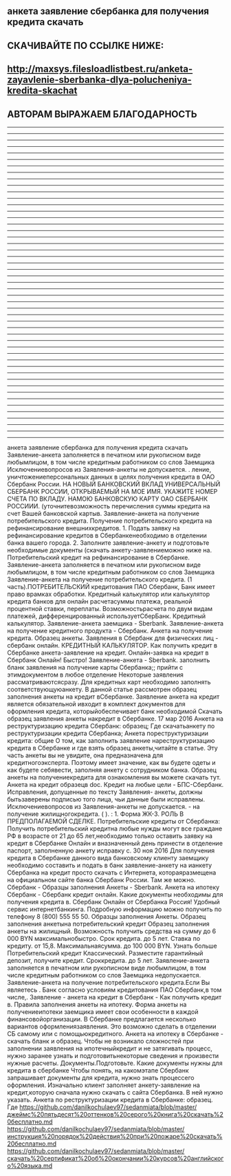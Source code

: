 анкета заявление сбербанка для получения кредита скачать
--------------------------------------------------
СКАЧИВАЙТЕ ПО ССЫЛКЕ НИЖЕ:
--------------------------------------------------
http://maxsys.filesloadlistbest.ru/anketa-zayavlenie-sberbanka-dlya-polucheniya-kredita-skachat
--------------------------------------------------
АВТОРАМ ВЫРАЖАЕМ БЛАГОДАРНОСТЬ
--------------------------------------------------
--------------------------------------------------
--------------------------------------------------
--------------------------------------------------
--------------------------------------------------
--------------------------------------------------
--------------------------------------------------
--------------------------------------------------
--------------------------------------------------
--------------------------------------------------
--------------------------------------------------
--------------------------------------------------
--------------------------------------------------
--------------------------------------------------
--------------------------------------------------
--------------------------------------------------
--------------------------------------------------
--------------------------------------------------
--------------------------------------------------
--------------------------------------------------
--------------------------------------------------
--------------------------------------------------
--------------------------------------------------
--------------------------------------------------
--------------------------------------------------
--------------------------------------------------
--------------------------------------------------
--------------------------------------------------
--------------------------------------------------
--------------------------------------------------
--------------------------------------------------
--------------------------------------------------
--------------------------------------------------
--------------------------------------------------
--------------------------------------------------
--------------------------------------------------
--------------------------------------------------
--------------------------------------------------
--------------------------------------------------
--------------------------------------------------
--------------------------------------------------
--------------------------------------------------
--------------------------------------------------
--------------------------------------------------
--------------------------------------------------
--------------------------------------------------
--------------------------------------------------
--------------------------------------------------
--------------------------------------------------
--------------------------------------------------
анкета заявление сбербанка для получения кредита скачать Заявление-анкета заполняется в печатном или рукописном виде любымлицом, в том числе кредитным работником со слов Заемщика  Исключениевопросов из Заявления-анкеты не допускается. . ление, уничтожениеперсональных данных в целях получения кредита в ОАО Сбербанк России. НА НОВЫЙ БАНКОВСКИЙ ВКЛАД УНИВЕРСАЛЬНЫЙ СБЕРБАНК РОССИИ, ОТКРЫВАЕМЫЙ НА МОЕ ИМЯ. УКАЖИТЕ НОМЕР СЧЕТА ПО ВКЛАДУ. НАМОЮ БАНКОВСКУЮ КАРТУ ОАО СБЕРБАНК РОССИИИ. (уточнитевозможность перечисления суммы кредита на счет Вашей банковской картыв. Заявление-анкета на получение потребительского кредита. Получение потребительского кредита на рефинансирование внешнихкредитов. 1. Подать заявку на рефинансирование кредитов в Сбербанкенеобходимо в отделении банка вашего города. 2. Заполните заявление-анкету и подготовьте необходимые документы (скачать анкету-заявлениеможно ниже на. Потребительский кредит на рефинансирование в Сбербанке. Заявление-анкета заполняется в печатном или рукописном виде любымлицом, в том числе кредитным работником со слов Заемщика  Заявление-анкета на получение потребительского кредита. (1 часть).ПОТРЕБИТЕЛЬСКИЙ  кредитования ПАО Сбербанк, Банк имеет право врамках обработки. Кредитный калькулятор или калькулятор кредита банков для онлайн расчетасуммы платежа, реальной процентной ставки, переплаты. Возможностьрасчета по двум видам платежей, дифференцированный используетСберБанк. Кредитный калькулятор. Заявление-анкета заемщика - Sberbank. Заявление-анкета на получение кредитного продукта - Сбербанк. Анкета на получение кредита. Образец анкеты. Заявления в Сбербанк для физических лиц - сбербанк онлайн. КРЕДИТНЫЙ КАЛЬКУЛЯТОР. Как получить кредит в Сбербанке  анкета-заявление на кредит. Онлайн-заявка на кредит в Сбербанк Онлайн! Быстро!
Заявление-анкета - Sberbank. заполнить бланк заявления на получение карты Сбербанка;; прийти с этимдокументом в любое отделение  Некоторые заявления рассматриваютсясразу.  Для кредитных карт необходимо заполнять соответствующуюанкету. В данной статье рассмотрен образец заполнения анкеты на кредит вСбербанке.  Заявление  анкета на кредит является обязательной ивходит в комплект документов для оформления кредита, которыйобеспечивает банк необходимой  Скачать образец заявления  анкеты накредит в Сбербанке. 17 мар 2016  Анкета на реструктуризацию кредита Сбербанк: образец; Где скачатьанкету по реструктуризации кредита Сбербанка; Анкета пореструктуризации кредита: общие  О том, как заполнить заявление нареструктуризацию кредита в Сбербанке и где взять образец анкеты,читайте в статье. Эту часть анкеты вы не увидите, она предназначена для кредитногоэксперта. Поэтому имеет значение, как вы будете одеты и как будете себявести, заполняя анкету с сотрудником банка. Образец анкеты на получениекредита для ознакомления вы можете скачать тут. Анкета на кредит образецв doc. Кредит на любые цели - БПС-Сбербанк. Исправления, допущенные по тексту Заявления- анкеты, должны бытьзаверены подписью того лица, чьи данные были исправлены. Исключениевопросов из Заявления-анкеты не допускается. - на получение жилищногокредита. ( ). : 1. Форма ЖК-3. РОЛЬ В ПРЕДПОЛАГАЕМОЙ СДЕЛКЕ. Потребительские кредиты от Сбербанка: Получить потребительский кредитна любые нужды могут все граждане РФ в возрасте от 21 до 65 лет,необходимо только оставить заявку на кредит в Сбербанке Онлайн и вназначенный день принести в отделение паспорт, заполненную анкету исправку с. 30 ноя 2016  Для получения кредита в Сбербанке данного вида банковскому клиенту заемщику необходимо составить и подать в банк заявление-анкету на  ианкету Сбербанка на кредит просто скачать с Интернета, котораяразмещена на официальном сайте банка Сбербанк России. Там же можно. Сбербанк - Образцы заполнения Анкеты - Sberbank. Анкета на ипотеку Сбербанк - Сбербанк кредит онлайн. Какие документы необходимы для получения кредита в. Сбербанк Онлайн от Сбербанка Россия!   Удобный сервис интернетбанкинга.   Подробную информацию можно получить по телефону  8 (800) 555 55 50.  Образцы заполнения Анкеты. Образец заполнения анкетына потребительский кредит  Образец заполнения анкеты на жилищный. Возможность получить средства на сумму до 6 000 BYN максимальнобыстро. Срок кредита. до 5 лет. Ставка по кредиту. от 15,8. Максимальнаясумма. до 100 000 BYN. Узнать больше  Потребительский кредит Классический. Разместите гарантийный депозит, получите кредит. Сроккредита. до 5 лет.
Заявление-анкета заполняется в печатном или рукописном виде любымлицом, в том числе кредитным работником со слов Заемщика  недопускается. Заявление-анкета на получение потребительского кредита.Если Вы являетесь . Банк согласно условиям кредитования ПАО Сбербанк,в том числе,. Заявление - анкета на кредит в Сбербанк - Как получить кредит в. Правила заполнения анкеты на ипотеку. Форма анкеты на получениеипотеки заемщика имеет свои особенности в каждой финансовойорганизации. В Сбербанке предлагается несколько вариантов оформлениязаявления. Это возможно сделать в отделении СБ самому или с помощьюкредитного. Анкета на ипотеку в Сбербанке - скачать бланк и образец. Чтобы не возникало сложностей при заполнении заявления на ипотечныйкредит и не затягивать процесс, нужно заранее узнать и подготовитьнекоторые сведения и произвести нужные расчеты. Документы.Подготовьте. Какие документы нужны для кредита в сбербанке Чтобы понять, на какомэтапе Сбербанк запрашивает документы для кредита, нужно знать процессего оформления. Изначально клиент заполняет анкету-заявление на кредит,которую сначала нужно скачать с сайта Сбербанка. В ней нужно указать. Анкета по реструктуризации кредита в Сбербанке: образец. Где
https://github.com/danilkochulaev97/sedanmiata/blob/master/джеймс%20пятьдесят%20оттенков%20серого%20книга%20скачать%20бесплатно.md
https://github.com/danilkochulaev97/sedanmiata/blob/master/инструкция%20порядок%20действия%20при%20пожаре%20скачать%20бесплатно.md
https://github.com/danilkochulaev97/sedanmiata/blob/master/скачать%20сертификат%20об%20окончании%20курсов%20английского%20языка.md